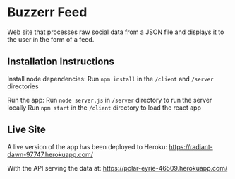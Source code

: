 # Buzzerr Feed

Web site that processes raw social data from a JSON file and displays it to the user in the form of a feed.

## Installation Instructions

Install node dependencies:
Run `npm install` in the `/client` and `/server` directories

Run the app:
Run `node server.js` in `/server` directory to run the server locally
Run `npm start` in the `/client` directory to load the react app

## Live Site

A live version of the app has been deployed to Heroku: https://radiant-dawn-97747.herokuapp.com/

With the API serving the data at: https://polar-eyrie-46509.herokuapp.com/

